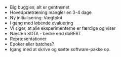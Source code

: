 - Big buggies; alt er gentrænet
- Hovedprætræning mangler en 3-4 dage
- Ny initialisering: Vægtplot
- I gang med løbende evaluering
- Vi siger, at alle eksperimenterne er færdige og viser
- Næsten SOTA - bedre end daBERT
- Repræsentationer
- Epoker eller batches?
- Igang med at skrive og sætte software-pakke op.

